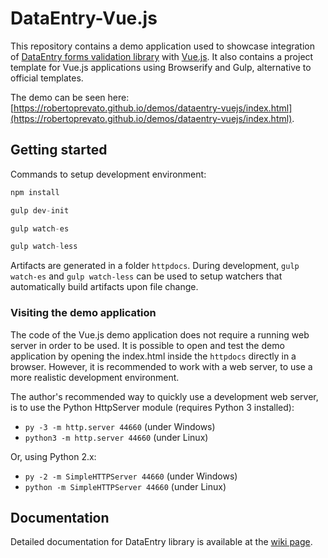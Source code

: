 # DataEntry-Vue.js
This repository contains a demo application used to showcase integration of [DataEntry forms validation library](https://github.com/RobertoPrevato/DataEntry) with [Vue.js](https://vuejs.org).
It also contains a project template for Vue.js applications using Browserify and Gulp, alternative to official templates.

The demo can be seen here: [https://robertoprevato.github.io/demos/dataentry-vuejs/index.html](https://robertoprevato.github.io/demos/dataentry-vuejs/index.html).

## Getting started
Commands to setup development environment:
```js
npm install

gulp dev-init

gulp watch-es

gulp watch-less
```

Artifacts are generated in a folder `httpdocs`. During development, `gulp watch-es` and `gulp watch-less` can be used to setup watchers that automatically build artifacts upon file change.

### Visiting the demo application
The code of the Vue.js demo application does not require a running web server in order to be used.
It is possible to open and test the demo application by opening the index.html inside the `httpdocs` directly in a browser.
However, it is recommended to work with a web server, to use a more realistic development environment.

The author's recommended way to quickly use a development web server, is to use the Python HttpServer module (requires Python 3 installed):
* `py -3 -m http.server 44660` (under Windows)
* `python3 -m http.server 44660` (under Linux)
 
Or, using Python 2.x:
* `py -2 -m SimpleHTTPServer 44660` (under Windows)
* `python -m SimpleHTTPServer 44660` (under Linux)

## Documentation
Detailed documentation for DataEntry library is available at the [wiki page](https://github.com/RobertoPrevato/DataEntry/wiki).

